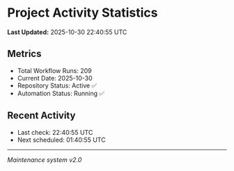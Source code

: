# Project Activity Statistics

**Last Updated:** 2025-10-30 22:40:55 UTC

## Metrics
- Total Workflow Runs: 209
- Current Date: 2025-10-30
- Repository Status: Active ✅
- Automation Status: Running ✅

## Recent Activity
- Last check: 22:40:55 UTC
- Next scheduled: 01:40:55 UTC

---
*Maintenance system v2.0*

